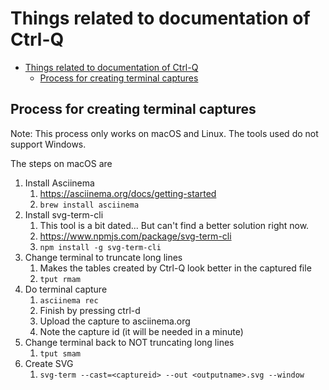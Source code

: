 # Things related to documentation of Ctrl-Q

- [Things related to documentation of Ctrl-Q](#things-related-to-documentation-of-ctrl-q)
  - [Process for creating terminal captures](#process-for-creating-terminal-captures)

## Process for creating terminal captures

Note: This process only works on macOS and Linux.
The tools used do not support Windows.

The steps on macOS are

1. Install Asciinema
    1. https://asciinema.org/docs/getting-started
    2. `brew install asciinema`
2. Install svg-term-cli
    1. This tool is a bit dated... But can't find a better solution right now.
    2. https://www.npmjs.com/package/svg-term-cli
    3. `npm install -g svg-term-cli`
3. Change terminal to truncate long lines
    1. Makes the tables created by Ctrl-Q look better in the captured file
    2. `tput rmam`
4. Do terminal capture
    1. `asciinema rec`
    2. Finish by pressing ctrl-d
    3. Upload the capture to asciinema.org
    4. Note the capture id (it will be needed in a minute)
5. Change terminal back to NOT truncating long lines
    1. `tput smam`
6. Create SVG
    1. `svg-term --cast=<captureid> --out <outputname>.svg --window`
